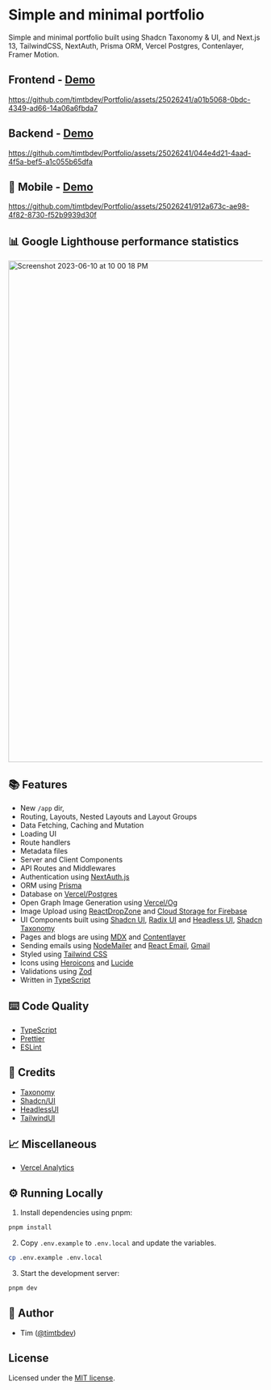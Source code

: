 # Simple and minimal portfolio

Simple and minimal portfolio built using Shadcn Taxonomy & UI, and Next.js 13, TailwindCSS, NextAuth, Prisma ORM, Vercel Postgres, Contenlayer, Framer Motion.

## Frontend - [Demo](https://timtb.dev)

https://github.com/timtbdev/Portfolio/assets/25026241/a01b5068-0bdc-4349-ad66-14a06a6fbda7

## Backend - [Demo](https://timtb.dev/dashboard)

https://github.com/timtbdev/Portfolio/assets/25026241/044e4d21-4aad-4f5a-bef5-a1c055b65dfa

## 📱 Mobile - [Demo](https://timtb.dev)

https://github.com/timtbdev/Portfolio/assets/25026241/912a673c-ae98-4f82-8730-f52b9939d30f

## 📊 Google Lighthouse performance statistics

<img width="992" alt="Screenshot 2023-06-10 at 10 00 18 PM" src="https://github.com/timtbdev/Portfolio/assets/25026241/ac4eacfb-d3e7-4afe-a092-d8c5d16a0a34">

## 📚 Features

- New `/app` dir,
- Routing, Layouts, Nested Layouts and Layout Groups
- Data Fetching, Caching and Mutation
- Loading UI
- Route handlers
- Metadata files
- Server and Client Components
- API Routes and Middlewares
- Authentication using [NextAuth.js](https://next-auth.js.org/)
- ORM using [Prisma](https://www.prisma.io/)
- Database on [Vercel/Postgres](https://vercel.com/docs/storage/vercel-postgres/)
- Open Graph Image Generation using [Vercel/Og](https://vercel.com/docs/concepts/functions/edge-functions/og-image-generation)
- Image Upload using [ReactDropZone](https://react-dropzone.js.org/) and [Cloud Storage for Firebase](https://firebase.google.com/products/storage)
- UI Components built using [Shadcn UI](https://ui.shadcn.com/), [Radix UI](https://www.radix-ui.com/) and [Headless UI](https://headlessui.com/), [Shadcn Taxonomy](https://github.com/shadcn/taxonomy)
- Pages and blogs are using [MDX](https://mdxjs.com/) and [Contentlayer](https://www.contentlayer.dev/)
- Sending emails using [NodeMailer](https://nodemailer.com) and [React Email](https://https://react.email/), [Gmail](https://gmail.com)
- Styled using [Tailwind CSS](https://tailwindcss.com/)
- Icons using [Heroicons](https://heroicons.com/) and [Lucide](https://lucide.dev/)
- Validations using [Zod](https://www.zod.dev)
- Written in [TypeScript](https://www.typescriptlang.org/)

## ⌨️ Code Quality

- [TypeScript](https://www.typescriptlang.org/)
- [Prettier](https://prettier.io/)
- [ESLint](https://eslint.org/)

## 🙏 Credits

- [Taxonomy](https://github.com/shadcn/taxonomy)
- [Shadcn/UI](https://github.com/shadcn/ui)
- [HeadlessUI](https://headlessui.com)
- [TailwindUI](https://tailwindui.com)

## 📈 Miscellaneous

- [Vercel Analytics](https://vercel.com/analytics)

## ⚙️ Running Locally

1. Install dependencies using pnpm:

```sh
pnpm install
```

2. Copy `.env.example` to `.env.local` and update the variables.

```sh
cp .env.example .env.local
```

3. Start the development server:

```sh
pnpm dev
```

## 🙇 Author

- Tim ([@timtbdev](https://twitter.com/timtbdev))

## License

Licensed under the [MIT license](https://github.com/shadcn/taxonomy/blob/main/LICENSE.md).

